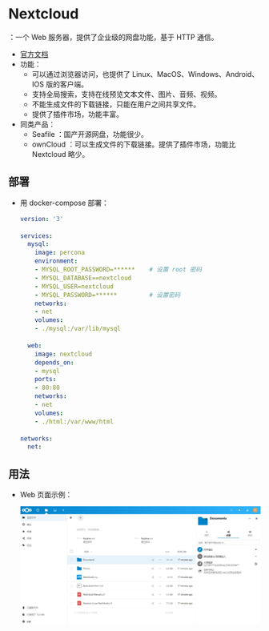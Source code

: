 # Nextcloud

：一个 Web 服务器，提供了企业级的网盘功能，基于 HTTP 通信。
- [官方文档](https://docs.nextcloud.com/server/10/user_manual/contents.html)
- 功能：
  - 可以通过浏览器访问，也提供了 Linux、MacOS、Windows、Android、IOS 版的客户端。
  - 支持全局搜索，支持在线预览文本文件、图片、音频、视频。
  - 不能生成文件的下载链接，只能在用户之间共享文件。
  - 提供了插件市场，功能丰富。
- 同类产品：
  - Seafile  ：国产开源网盘，功能很少。
  - ownCloud ：可以生成文件的下载链接。提供了插件市场，功能比 Nextcloud 略少。

## 部署

- 用 docker-compose 部署：
  ```yml
  version: '3'

  services:
    mysql:
      image: percona
      environment:
      - MYSQL_ROOT_PASSWORD=******    # 设置 root 密码
      - MYSQL_DATABASE==nextcloud
      - MYSQL_USER=nextcloud
      - MYSQL_PASSWORD=******         # 设置密码
      networks:
      - net
      volumes:
      - ./mysql:/var/lib/mysql

    web:
      image: nextcloud
      depends_on:
      - mysql
      ports:
      - 80:80
      networks:
      - net
      volumes:
      - ./html:/var/www/html

  networks:
    net:
  ```

## 用法

- Web 页面示例：

  ![](./Nextcloud.jpg)

